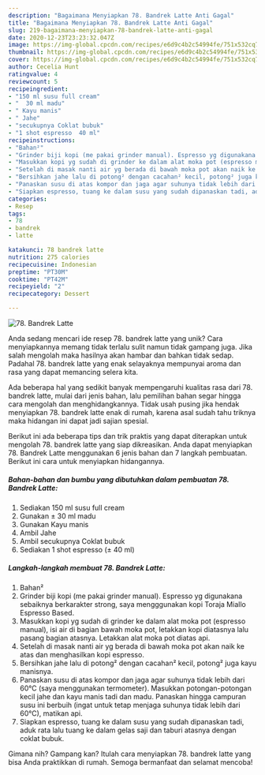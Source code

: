 ```yaml
---
description: "Bagaimana Menyiapkan 78. Bandrek Latte Anti Gagal"
title: "Bagaimana Menyiapkan 78. Bandrek Latte Anti Gagal"
slug: 219-bagaimana-menyiapkan-78-bandrek-latte-anti-gagal
date: 2020-12-23T23:23:32.047Z
image: https://img-global.cpcdn.com/recipes/e6d9c4b2c54994fe/751x532cq70/78-bandrek-latte-foto-resep-utama.jpg
thumbnail: https://img-global.cpcdn.com/recipes/e6d9c4b2c54994fe/751x532cq70/78-bandrek-latte-foto-resep-utama.jpg
cover: https://img-global.cpcdn.com/recipes/e6d9c4b2c54994fe/751x532cq70/78-bandrek-latte-foto-resep-utama.jpg
author: Cecelia Hunt
ratingvalue: 4
reviewcount: 5
recipeingredient:
- "150 ml susu full cream"
- "  30 ml madu"
- " Kayu manis"
- " Jahe"
- "secukupnya Coklat bubuk"
- "1 shot espresso  40 ml"
recipeinstructions:
- "Bahan²"
- "Grinder biji kopi (me pakai grinder manual). Espresso yg digunakana sebaiknya berkarakter strong, saya mengggunakan kopi Toraja Miallo Espresso Based."
- "Masukkan kopi yg sudah di grinder ke dalam alat moka pot (espresso manual), isi air di bagian bawah moka pot, letakkan kopi diatasnya lalu pasang bagian atasnya. Letakkan alat moka pot diatas api."
- "Setelah di masak nanti air yg berada di bawah moka pot akan naik ke atas dan menghasilkan kopi espresso."
- "Bersihkan jahe lalu di potong² dengan cacahan² kecil, potong² juga kayu manisnya."
- "Panaskan susu di atas kompor dan jaga agar suhunya tidak lebih dari 60°C (saya menggunakan termometer). Masukkan potongan-potongan kecil jahe dan kayu manis tadi dan madu. Panaskan hingga campuran susu ini berbuih (ingat untuk tetap menjaga suhunya tidak lebih dari 60°C), matikan api."
- "Siapkan espresso, tuang ke dalam susu yang sudah dipanaskan tadi, aduk rata lalu tuang ke dalam gelas saji dan taburi atasnya dengan coklat bubuk."
categories:
- Resep
tags:
- 78
- bandrek
- latte

katakunci: 78 bandrek latte 
nutrition: 275 calories
recipecuisine: Indonesian
preptime: "PT30M"
cooktime: "PT42M"
recipeyield: "2"
recipecategory: Dessert

---
```



![78. Bandrek Latte](https://img-global.cpcdn.com/recipes/e6d9c4b2c54994fe/751x532cq70/78-bandrek-latte-foto-resep-utama.jpg)

Anda sedang mencari ide resep 78. bandrek latte yang unik? Cara menyiapkannya memang tidak terlalu sulit namun tidak gampang juga. Jika salah mengolah maka hasilnya akan hambar dan bahkan tidak sedap. Padahal 78. bandrek latte yang enak selayaknya mempunyai aroma dan rasa yang dapat memancing selera kita.



Ada beberapa hal yang sedikit banyak mempengaruhi kualitas rasa dari 78. bandrek latte, mulai dari jenis bahan, lalu pemilihan bahan segar hingga cara mengolah dan menghidangkannya. Tidak usah pusing jika hendak menyiapkan 78. bandrek latte enak di rumah, karena asal sudah tahu triknya maka hidangan ini dapat jadi sajian spesial.


Berikut ini ada beberapa tips dan trik praktis yang dapat diterapkan untuk mengolah 78. bandrek latte yang siap dikreasikan. Anda dapat menyiapkan 78. Bandrek Latte menggunakan 6 jenis bahan dan 7 langkah pembuatan. Berikut ini cara untuk menyiapkan hidangannya.

<!--inarticleads1-->

##### Bahan-bahan dan bumbu yang dibutuhkan dalam pembuatan 78. Bandrek Latte:

1. Sediakan 150 ml susu full cream
1. Gunakan  ± 30 ml madu
1. Gunakan  Kayu manis
1. Ambil  Jahe
1. Ambil secukupnya Coklat bubuk
1. Sediakan 1 shot espresso (± 40 ml)




<!--inarticleads2-->

##### Langkah-langkah membuat 78. Bandrek Latte:

1. Bahan²
1. Grinder biji kopi (me pakai grinder manual). Espresso yg digunakana sebaiknya berkarakter strong, saya mengggunakan kopi Toraja Miallo Espresso Based.
1. Masukkan kopi yg sudah di grinder ke dalam alat moka pot (espresso manual), isi air di bagian bawah moka pot, letakkan kopi diatasnya lalu pasang bagian atasnya. Letakkan alat moka pot diatas api.
1. Setelah di masak nanti air yg berada di bawah moka pot akan naik ke atas dan menghasilkan kopi espresso.
1. Bersihkan jahe lalu di potong² dengan cacahan² kecil, potong² juga kayu manisnya.
1. Panaskan susu di atas kompor dan jaga agar suhunya tidak lebih dari 60°C (saya menggunakan termometer). Masukkan potongan-potongan kecil jahe dan kayu manis tadi dan madu. Panaskan hingga campuran susu ini berbuih (ingat untuk tetap menjaga suhunya tidak lebih dari 60°C), matikan api.
1. Siapkan espresso, tuang ke dalam susu yang sudah dipanaskan tadi, aduk rata lalu tuang ke dalam gelas saji dan taburi atasnya dengan coklat bubuk.




Gimana nih? Gampang kan? Itulah cara menyiapkan 78. bandrek latte yang bisa Anda praktikkan di rumah. Semoga bermanfaat dan selamat mencoba!
